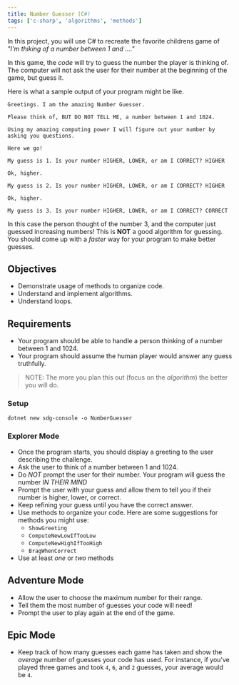 ```yaml
---
title: Number Guesser (C#)
tags: ['c-sharp', 'algorithms', 'methods']
---
```


In this project, you will use C# to recreate the favorite childrens game of _"I'm thiking of a number between 1 and ...."_

In this game, the _code_ will try to guess the number the player is thinking of. The computer will not ask the user for their number at the beginning of the game, but guess it.

Here is what a sample output of your program might be like.

```
Greetings. I am the amazing Number Guesser.

Please think of, BUT DO NOT TELL ME, a number between 1 and 1024.

Using my amazing computing power I will figure out your number by asking you questions.

Here we go!

My guess is 1. Is your number HIGHER, LOWER, or am I CORRECT? HIGHER

Ok, higher.

My guess is 2. Is your number HIGHER, LOWER, or am I CORRECT? HIGHER

Ok, higher.

My guess is 3. Is your number HIGHER, LOWER, or am I CORRECT? CORRECT
```

In this case the person thought of the number 3, and the computer just guessed increasing numbers! This is **NOT** a good algorithm for guessing. You should come up with a _faster_ way for your program to make better guesses.

## Objectives

- Demonstrate usage of methods to organize code.
- Understand and implement algorithms.
- Understand loops.

## Requirements

- Your program should be able to handle a person thinking of a number between 1 and 1024.
- Your program should assume the human player would answer any guess truthfully.

> NOTE: The more you plan this out (focus on the _algorithm_) the better you will do.

### Setup

```shell
dotnet new sdg-console -o NumberGuesser
```

### Explorer Mode

- Once the program starts, you should display a greeting to the user describing the challenge.
- Ask the user to think of a number between 1 and 1024.
- Do _NOT_ prompt the user for their number. Your program will guess the number _IN THEIR MIND_
- Prompt the user with your guess and allow them to tell you if their number is higher, lower, or correct.
- Keep refining your guess until you have the correct answer.
- Use methods to organize your code. Here are some suggestions for methods you might use:
  - `ShowGreeting`
  - `ComputeNewLowIfTooLow`
  - `ComputeNewHighIfTooHigh`
  - `BragWhenCorrect`
- Use at least _one_ or _two_ methods

## Adventure Mode

- Allow the user to choose the maximum number for their range.
- Tell them the most number of guesses your code will need!
- Prompt the user to play again at the end of the game.

## Epic Mode

- Keep track of how many guesses each game has taken and show the _average_ number of guesses your code has used. For instance, if you've played three games and took `4`, `6`, and `2` guesses, your average would be `4`.
